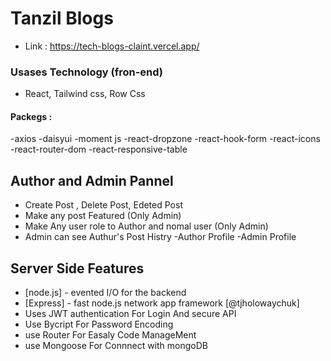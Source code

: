 # Tanzil Blogs
- Link : https://tech-blogs-claint.vercel.app/

### Usases Technology (fron-end)

- React, Tailwind css, Row Css 
#### Packegs :
-axios
-daisyui
-moment js
-react-dropzone
-react-hook-form
-react-icons
-react-router-dom
-react-responsive-table

## Author and Admin Pannel

- Create Post , Delete Post, Edeted Post
- Make any post Featured (Only Admin)
- Make Any user role to Author and nomal user (Only Admin)
- Admin can see Authur's Post Histry
-Author Profile
-Admin Profile


## Server Side Features

- [node.js] - evented I/O for the backend
- [Express] - fast node.js network app framework [@tjholowaychuk]
- Uses JWT authentication For Login And secure API
- Use Bycript For Password Encoding
- use Router For Easaly Code  ManageMent
- use Mongoose For Connnect with mongoDB

